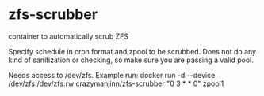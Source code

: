# zfs-scrubber
container to automatically scrub ZFS

Specify schedule in cron format and zpool to be scrubbed. Does not do any kind of sanitization or checking, so make sure you are passing a valid pool.

Needs access to /dev/zfs.
Example run:
docker run -d --device /dev/zfs:/dev/zfs:rw crazymanjinn/zfs-scrubber "0 3 * * 0" zpool1
